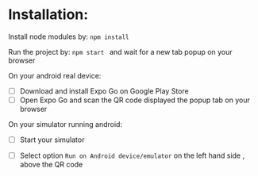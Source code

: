 # Installation:

Install node modules by: `npm install `

Run the project by: `npm start ` and wait for a new tab popup on your browser

On your android real device:

- [ ]  Download and install Expo Go on Google Play Store
- [ ] Open Expo Go and scan the QR code displayed the popup tab on your browser

On your simulator running android:

- [ ] Start your simulator
- [ ] Select option `Run on Android device/emulator` on the left hand side , above the QR code

